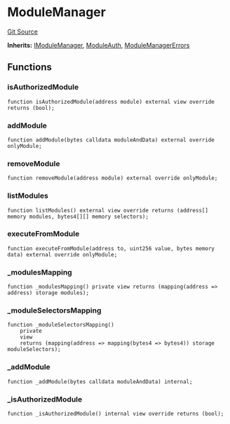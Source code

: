 # ModuleManager
[Git Source](https://github.com/TrueWallet/contracts/blob/db2e75cb332931da5fdaa38bec9e4d367be1d851/src/base/ModuleManager.sol)

**Inherits:**
[IModuleManager](/src/interfaces/IModuleManager.sol/interface.IModuleManager.md), [ModuleAuth](/src/authority/ModuleAuth.sol/abstract.ModuleAuth.md), [ModuleManagerErrors](/src/common/Errors.sol/contract.ModuleManagerErrors.md)


## Functions
### isAuthorizedModule


```solidity
function isAuthorizedModule(address module) external view override returns (bool);
```

### addModule


```solidity
function addModule(bytes calldata moduleAndData) external override onlyModule;
```

### removeModule


```solidity
function removeModule(address module) external override onlyModule;
```

### listModules


```solidity
function listModules() external view override returns (address[] memory modules, bytes4[][] memory selectors);
```

### executeFromModule


```solidity
function executeFromModule(address to, uint256 value, bytes memory data) external override onlyModule;
```

### _modulesMapping


```solidity
function _modulesMapping() private view returns (mapping(address => address) storage modules);
```

### _moduleSelectorsMapping


```solidity
function _moduleSelectorsMapping()
    private
    view
    returns (mapping(address => mapping(bytes4 => bytes4)) storage moduleSelectors);
```

### _addModule


```solidity
function _addModule(bytes calldata moduleAndData) internal;
```

### _isAuthorizedModule


```solidity
function _isAuthorizedModule() internal view override returns (bool);
```

